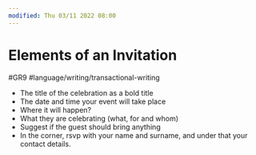```yaml
---
modified: Thu 03/11 2022 08:00
---
```

   

# Elements of an Invitation
#GR9 #language/writing/transactional-writing 

-   The title of the celebration as a bold title
-   The date and time your event will take place
-   Where it will happen?
-   What they are celebrating (what, for and whom)
-   Suggest if the guest should bring anything
-   In the corner, rsvp with your name and surname, and under that your contact details.